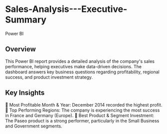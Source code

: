 # Sales-Analysis---Executive-Summary
Power BI
## Overview
This Power BI report provides a detailed analysis of the company's sales performance, helping executives make data-driven decisions. The dashboard answers key business questions regarding profitability, regional success, and product investment strategy.

## Key Insights
📌 Most Profitable Month & Year: December 2014 recorded the highest profit.
📌 Top Performing Regions: The company is experiencing the most success in France and Germany (Europe).
📌 Best Product & Segment Investment: The Paseo product is a strong performer, particularly in the Small Business and Government segments.

